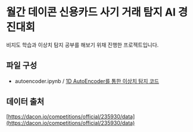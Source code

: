 # 월간 데이콘 신용카드 사기 거래 탐지 AI 경진대회 
비지도 학습과 이상치 탐지 공부를 해보기 위채 진행한 프로젝트입니다.  

## 파일 구성 
- autoencoder.ipynb / [1D AutoEncoder를 통한 이상치 탐지 코드]()

## 데이터 출처 
[https://dacon.io/competitions/official/235930/data](https://dacon.io/competitions/official/235930/data)
